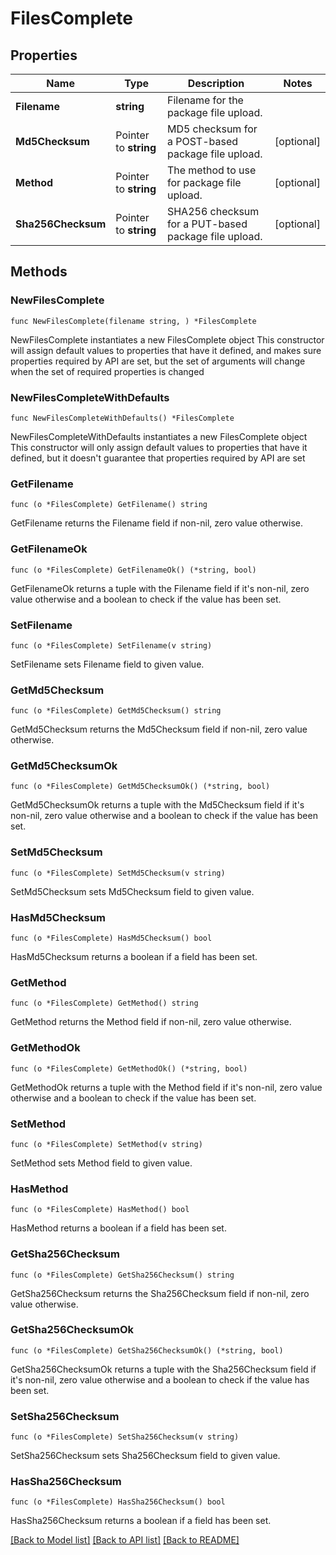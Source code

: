 # FilesComplete

## Properties

Name | Type | Description | Notes
------------ | ------------- | ------------- | -------------
**Filename** | **string** | Filename for the package file upload. | 
**Md5Checksum** | Pointer to **string** | MD5 checksum for a POST-based package file upload. | [optional] 
**Method** | Pointer to **string** | The method to use for package file upload. | [optional] 
**Sha256Checksum** | Pointer to **string** | SHA256 checksum for a PUT-based package file upload. | [optional] 

## Methods

### NewFilesComplete

`func NewFilesComplete(filename string, ) *FilesComplete`

NewFilesComplete instantiates a new FilesComplete object
This constructor will assign default values to properties that have it defined,
and makes sure properties required by API are set, but the set of arguments
will change when the set of required properties is changed

### NewFilesCompleteWithDefaults

`func NewFilesCompleteWithDefaults() *FilesComplete`

NewFilesCompleteWithDefaults instantiates a new FilesComplete object
This constructor will only assign default values to properties that have it defined,
but it doesn't guarantee that properties required by API are set

### GetFilename

`func (o *FilesComplete) GetFilename() string`

GetFilename returns the Filename field if non-nil, zero value otherwise.

### GetFilenameOk

`func (o *FilesComplete) GetFilenameOk() (*string, bool)`

GetFilenameOk returns a tuple with the Filename field if it's non-nil, zero value otherwise
and a boolean to check if the value has been set.

### SetFilename

`func (o *FilesComplete) SetFilename(v string)`

SetFilename sets Filename field to given value.


### GetMd5Checksum

`func (o *FilesComplete) GetMd5Checksum() string`

GetMd5Checksum returns the Md5Checksum field if non-nil, zero value otherwise.

### GetMd5ChecksumOk

`func (o *FilesComplete) GetMd5ChecksumOk() (*string, bool)`

GetMd5ChecksumOk returns a tuple with the Md5Checksum field if it's non-nil, zero value otherwise
and a boolean to check if the value has been set.

### SetMd5Checksum

`func (o *FilesComplete) SetMd5Checksum(v string)`

SetMd5Checksum sets Md5Checksum field to given value.

### HasMd5Checksum

`func (o *FilesComplete) HasMd5Checksum() bool`

HasMd5Checksum returns a boolean if a field has been set.

### GetMethod

`func (o *FilesComplete) GetMethod() string`

GetMethod returns the Method field if non-nil, zero value otherwise.

### GetMethodOk

`func (o *FilesComplete) GetMethodOk() (*string, bool)`

GetMethodOk returns a tuple with the Method field if it's non-nil, zero value otherwise
and a boolean to check if the value has been set.

### SetMethod

`func (o *FilesComplete) SetMethod(v string)`

SetMethod sets Method field to given value.

### HasMethod

`func (o *FilesComplete) HasMethod() bool`

HasMethod returns a boolean if a field has been set.

### GetSha256Checksum

`func (o *FilesComplete) GetSha256Checksum() string`

GetSha256Checksum returns the Sha256Checksum field if non-nil, zero value otherwise.

### GetSha256ChecksumOk

`func (o *FilesComplete) GetSha256ChecksumOk() (*string, bool)`

GetSha256ChecksumOk returns a tuple with the Sha256Checksum field if it's non-nil, zero value otherwise
and a boolean to check if the value has been set.

### SetSha256Checksum

`func (o *FilesComplete) SetSha256Checksum(v string)`

SetSha256Checksum sets Sha256Checksum field to given value.

### HasSha256Checksum

`func (o *FilesComplete) HasSha256Checksum() bool`

HasSha256Checksum returns a boolean if a field has been set.


[[Back to Model list]](../README.md#documentation-for-models) [[Back to API list]](../README.md#documentation-for-api-endpoints) [[Back to README]](../README.md)


